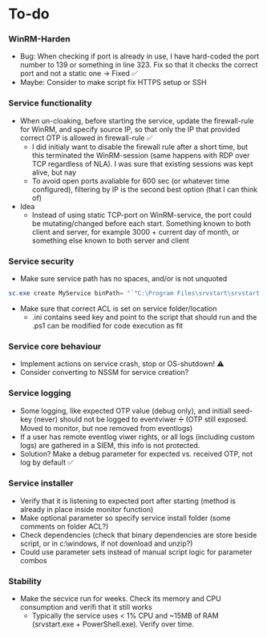 # To-do

### WinRM-Harden
* Bug: When checking if port is already in use, I have hard-coded the port number to 139 or something in line 323. Fix so that it checks the correct port and not a static one -> Fixed ✅
* Maybe: Consider to make script fix HTTPS setup or SSH

### Service functionality
* When un-cloaking, before starting the service, update the firewall-rule for WinRM, and specify source IP, so that only the IP that provided correct OTP is allowed in firewall-rule ✅
  * I did initialy want to disable the firewall rule after a short time, but this terminated the WinRM-session (same happens with RDP over TCP regardless of NLA). I was sure that existing sessions was kept alive, but nay
  * To avoid open ports avaliable for 600 sec (or whatever time configured), filtering by IP is the second best option (that I can think of)
* Idea
  * Instead of using static TCP-port on WinRM-service, the port could be mutating/changed before each start. Something known to both client and server, for example 3000 + current day of month, or something else known to both server and client

### Service security
* Make sure service path has no spaces, and/or is not unquoted
```PowerShell
sc.exe create MyService binPath= "`"C:\Program Files\srvstart\srvstart.exe`" MyService"
```
* Make sure that correct ACL is set on service folder/location
  * .ini contains seed key and point to the script that should run and the .ps1 can be modified for code execution as fit

### Service core behaviour
* Implement actions on service crash, stop or OS-shutdown! ⚠️
* Consider converting to NSSM for service creation?

### Service logging
* Some logging, like expected OTP value (debug only), and initiall seed-key (never) should not be logged to eventviwer ➗ (OTP still exposed. Moved to monitor, but noe removed from eventlogs)
* If a user has remote eventlog viwer rights, or all logs (including custom logs) are gathered in a SIEM, this info is not protected.
* Solution? Make a debug parameter for expected vs. received OTP, not log by default ✅

### Service installer
* Verify that it is listening to expected port after starting (method is already in place inside monitor function)
* Make optional parameter so specify service install folder (some comments on folder ACL?)
* Check dependencies (check that binary dependencies are store beside script, or in c:\windows, if not download and unzip?)
* Could use parameter sets instead of manual script logic for parameter combos

### Stability
* Make the secvice run for weeks. Check its memory and CPU consumption and verifi that it still works
  * Typically the service uses < 1% CPU and ~15MB of RAM (srvstart.exe + PowerShell.exe). Verify over time.
